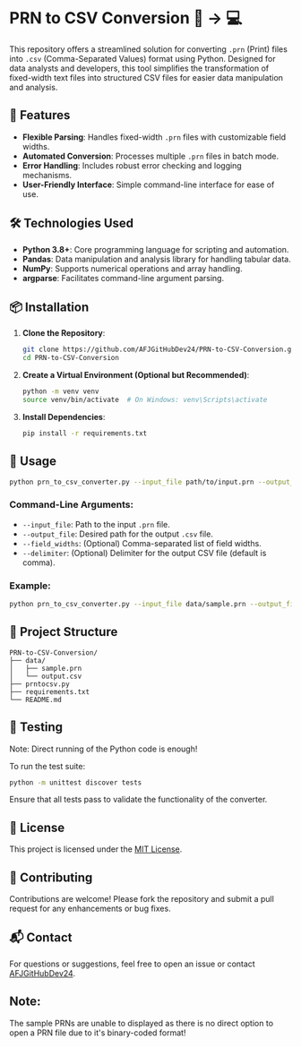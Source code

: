 # PRN to CSV Conversion 📜 -> 💻
This repository offers a streamlined solution for converting `.prn` (Print) files into `.csv` (Comma-Separated Values) format using Python. Designed for data analysts and developers, this tool simplifies the transformation of fixed-width text files into structured CSV files for easier data manipulation and analysis.

## 🚀 Features

* **Flexible Parsing**: Handles fixed-width `.prn` files with customizable field widths.
* **Automated Conversion**: Processes multiple `.prn` files in batch mode.
* **Error Handling**: Includes robust error checking and logging mechanisms.
* **User-Friendly Interface**: Simple command-line interface for ease of use.

## 🛠️ Technologies Used

* **Python 3.8+**: Core programming language for scripting and automation.
* **Pandas**: Data manipulation and analysis library for handling tabular data.
* **NumPy**: Supports numerical operations and array handling.
* **argparse**: Facilitates command-line argument parsing.

## 📦 Installation

1. **Clone the Repository**:

   ```bash
   git clone https://github.com/AFJGitHubDev24/PRN-to-CSV-Conversion.git
   cd PRN-to-CSV-Conversion
   ```



2. **Create a Virtual Environment (Optional but Recommended)**:

   ```bash
   python -m venv venv
   source venv/bin/activate  # On Windows: venv\Scripts\activate
   ```



3. **Install Dependencies**:
   
   ```bash
   pip install -r requirements.txt
   ```

## 🔧 Usage

```bash
python prn_to_csv_converter.py --input_file path/to/input.prn --output_file path/to/output.csv
```



### Command-Line Arguments:
* `--input_file`: Path to the input `.prn` file.
* `--output_file`: Desired path for the output `.csv` file.
* `--field_widths`: (Optional) Comma-separated list of field widths.
* `--delimiter`: (Optional) Delimiter for the output CSV file (default is comma).

### Example:
```bash
python prn_to_csv_converter.py --input_file data/sample.prn --output_file data/output.csv --field_widths 10,15,20 --delimiter ","
```



## 📁 Project Structure
```
PRN-to-CSV-Conversion/
├── data/
│   ├── sample.prn
│   └── output.csv
├── prntocsv.py
├── requirements.txt
└── README.md
```



## 🧪 Testing

Note: Direct running of the Python code is enough!

To run the test suite:

```bash
python -m unittest discover tests
```
Ensure that all tests pass to validate the functionality of the converter.

## 📄 License
This project is licensed under the [MIT License](LICENSE).

## 🤝 Contributing
Contributions are welcome! Please fork the repository and submit a pull request for any enhancements or bug fixes.

## 📬 Contact
For questions or suggestions, feel free to open an issue or contact [AFJGitHubDev24](https://github.com/AFJGitHubDev24).

## Note: 
The sample PRNs are unable to displayed as there is no direct option to open a PRN file due to it's binary-coded format!
